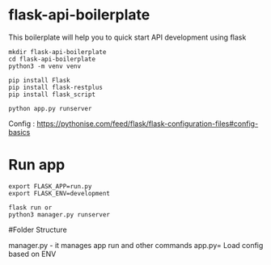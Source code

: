 # flask-api-boilerplate

This boilerplate will help you to quick start API development using flask

```
mkdir flask-api-boilerplate
cd flask-api-boilerplate
python3 -m venv venv

pip install Flask
pip install flask-restplus
pip install flask_script

python app.py runserver
```

Config : https://pythonise.com/feed/flask/flask-configuration-files#config-basics

# Run app
```
export FLASK_APP=run.py
export FLASK_ENV=development

flask run or
python3 manager.py runserver
```

#Folder Structure

manager.py - it manages app run and other commands
app.py= Load config based on ENV